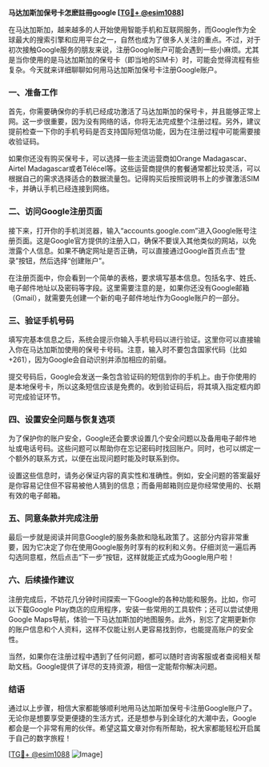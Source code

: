 **马达加斯加保号卡怎麽註冊google [[TG💪+ @esim1088](https://t.me/s/esim1088)]**

在马达加斯加，越来越多的人开始使用智能手机和互联网服务，而Google作为全球最大的搜索引擎和应用平台之一，自然也成为了很多人关注的重点。不过，对于初次接触Google服务的朋友来说，注册Google账户可能会遇到一些小麻烦。尤其是当你使用的是马达加斯加的保号卡（即当地的SIM卡）时，可能会觉得流程有些复杂。今天就来详细聊聊如何用马达加斯加保号卡注册Google账户。

### 一、准备工作

首先，你需要确保你的手机已经成功激活了马达加斯加的保号卡，并且能够正常上网。这一步很重要，因为没有网络的话，你将无法完成整个注册过程。另外，建议提前检查一下你的手机号码是否支持国际短信功能，因为在注册过程中可能需要接收验证码。

如果你还没有购买保号卡，可以选择一些主流运营商如Orange Madagascar、Airtel Madagascar或者Télécel等。这些运营商提供的套餐通常都比较灵活，可以根据自己的需求选择适合的数据流量包。记得购买后按照说明书上的步骤激活SIM卡，并确认手机已经连接到网络。

### 二、访问Google注册页面

接下来，打开你的手机浏览器，输入“accounts.google.com”进入Google账号注册页面。这是Google官方提供的注册入口，确保不要误入其他类似的网站，以免泄露个人信息。如果不确定网址是否正确，可以直接通过Google首页点击“登录”按钮，然后选择“创建账户”。

在注册页面中，你会看到一个简单的表格，要求填写基本信息。包括名字、姓氏、电子邮件地址以及密码等字段。这里需要注意的是，如果你还没有Google邮箱（Gmail），就需要先创建一个新的电子邮件地址作为Google账户的一部分。

### 三、验证手机号码

填写完基本信息之后，系统会提示你输入手机号码以进行验证。这里你可以直接输入你在马达加斯加使用的保号卡号码。注意，输入时不要包含国家代码（比如+261），因为Google会自动识别并添加相应的前缀。

提交号码后，Google会发送一条包含验证码的短信到你的手机上。由于你使用的是本地保号卡，所以这条短信应该是免费的。收到验证码后，将其填入指定框内即可完成验证环节。

### 四、设置安全问题与恢复选项

为了保护你的账户安全，Google还会要求设置几个安全问题以及备用电子邮件地址或电话号码。这些问题可以帮助你在忘记密码时找回账户。同时，也可以绑定一个额外的联系方式，以便在出现问题时能及时联系到你。

设置这些信息时，请务必保证内容的真实性和准确性。例如，安全问题的答案最好是你容易记住但不容易被他人猜到的信息；而备用邮箱则应是你经常使用的、长期有效的电子邮箱。

### 五、同意条款并完成注册

最后一步就是阅读并同意Google的服务条款和隐私政策了。这部分内容非常重要，因为它决定了你在使用Google服务时享有的权利和义务。仔细浏览一遍后再勾选同意框，然后点击“下一步”按钮，这样就能正式成为Google用户啦！

### 六、后续操作建议

注册完成后，不妨花几分钟时间探索一下Google的各种功能和服务。比如，你可以下载Google Play商店的应用程序，安装一些常用的工具软件；还可以尝试使用Google Maps导航，体验一下马达加斯加的地图服务。此外，别忘了定期更新你的账户信息和个人资料，这样不仅能让别人更容易找到你，也能提高账户的安全性。

当然，如果你在注册过程中遇到了任何问题，都可以随时咨询客服或者查阅相关帮助文档。Google提供了详尽的支持资源，相信一定能帮你解决问题。

### 结语

通过以上步骤，相信大家都能够顺利地用马达加斯加保号卡注册Google账户了。无论你是想要享受更便捷的生活方式，还是想参与到全球化的大潮中去，Google都会是一个非常有用的伙伴。希望这篇文章对你有所帮助，祝大家都能轻松开启属于自己的数字旅程！

[[TG💪+ @esim1088](https://t.me/s/esim1088) ![Image](https://i.postimg.cc/4NQfJmqS/Snipaste-2025-05-13-00-14-12.png)]